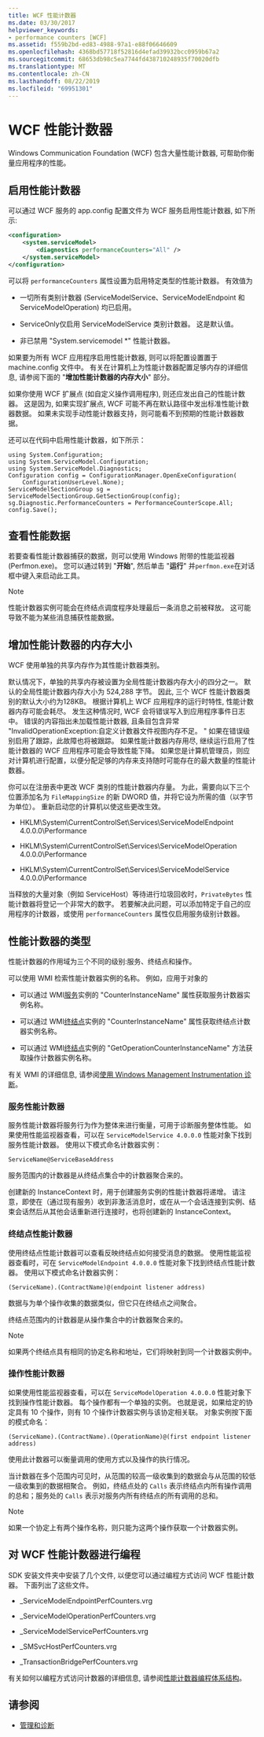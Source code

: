 ```yaml
---
title: WCF 性能计数器
ms.date: 03/30/2017
helpviewer_keywords:
- performance counters [WCF]
ms.assetid: f559b2bd-ed83-4988-97a1-e88f06646609
ms.openlocfilehash: 4368bd57718f52816d4efad39932bcc0959b67a2
ms.sourcegitcommit: 68653db98c5ea7744fd438710248935f70020dfb
ms.translationtype: MT
ms.contentlocale: zh-CN
ms.lasthandoff: 08/22/2019
ms.locfileid: "69951301"
---
```

# <a name="wcf-performance-counters"></a>WCF 性能计数器
Windows Communication Foundation (WCF) 包含大量性能计数器, 可帮助你衡量应用程序的性能。  
  
## <a name="enabling-performance-counters"></a>启用性能计数器  
 可以通过 WCF 服务的 app.config 配置文件为 WCF 服务启用性能计数器, 如下所示:  
  
```xml  
<configuration>  
    <system.serviceModel>  
        <diagnostics performanceCounters="All" />  
    </system.serviceModel>  
</configuration>  
```  
  
 可以将 `performanceCounters` 属性设置为启用特定类型的性能计数器。 有效值为  
  
- 一切所有类别计数器 (ServiceModelService、ServiceModelEndpoint 和 ServiceModelOperation) 均已启用。  
  
- ServiceOnly仅启用 ServiceModelService 类别计数器。 这是默认值。  
  
- 非已禁用 "System.servicemodel *" 性能计数器。  
  
 如果要为所有 WCF 应用程序启用性能计数器, 则可以将配置设置置于 machine.config 文件中。  有关在计算机上为性能计数器配置足够内存的详细信息, 请参阅下面的 "**增加性能计数器的内存大小**" 部分。  
  
 如果你使用 WCF 扩展点 (如自定义操作调用程序), 则还应发出自己的性能计数器。 这是因为, 如果实现扩展点, WCF 可能不再在默认路径中发出标准性能计数器数据。 如果未实现手动性能计数器支持，则可能看不到预期的性能计数器数据。  
  
 还可以在代码中启用性能计数器，如下所示：  
  
```  
using System.Configuration;  
using System.ServiceModel.Configuration;  
using System.ServiceModel.Diagnostics;  
Configuration config = ConfigurationManager.OpenExeConfiguration(  
    ConfigurationUserLevel.None);  
ServiceModelSectionGroup sg = ServiceModelSectionGroup.GetSectionGroup(config);  
sg.Diagnostic.PerformanceCounters = PerformanceCounterScope.All;  
config.Save();  
```  
  
## <a name="viewing-performance-data"></a>查看性能数据  
 若要查看性能计数器捕获的数据，则可以使用 Windows 附带的性能监视器 (Perfmon.exe)。 您可以通过转到 "**开始**", 然后单击 "**运行**" 并`perfmon.exe`在对话框中键入来启动此工具。  
  
> [!NOTE]
> 性能计数器实例可能会在终结点调度程序处理最后一条消息之前被释放。 这可能导致不能为某些消息捕获性能数据。  
  
## <a name="increasing-memory-size-for-performance-counters"></a>增加性能计数器的内存大小  
 WCF 使用单独的共享内存作为其性能计数器类别。  
  
 默认情况下，单独的共享内存被设置为全局性能计数器内存大小的四分之一。 默认的全局性能计数器内存大小为 524,288 字节。 因此, 三个 WCF 性能计数器类别的默认大小约为128KB。 根据计算机上 WCF 应用程序的运行时特性, 性能计数器内存可能会耗尽。 发生这种情况时, WCF 会将错误写入到应用程序事件日志中。 错误的内容指出未加载性能计数器, 且条目包含异常 "InvalidOperationException:自定义计数器文件视图内存不足。 " 如果在错误级别启用了跟踪，此故障也将被跟踪。 如果性能计数器内存用尽, 继续运行启用了性能计数器的 WCF 应用程序可能会导致性能下降。 如果您是计算机管理员，则应对计算机进行配置，以便分配足够的内存来支持随时可能存在的最大数量的性能计数器。  
  
 你可以在注册表中更改 WCF 类别的性能计数器内存量。 为此，需要向以下三个位置添加名为 `FileMappingSize` 的新 DWORD 值，并将它设为所需的值（以字节为单位）。 重新启动您的计算机以使这些更改生效。  
  
- HKLM\System\CurrentControlSet\Services\ServiceModelEndpoint 4.0.0.0\Performance  
  
- HKLM\System\CurrentControlSet\Services\ServiceModelOperation 4.0.0.0\Performance  
  
- HKLM\System\CurrentControlSet\Services\ServiceModelService 4.0.0.0\Performance  
  
 当释放的大量对象（例如 ServiceHost）等待进行垃圾回收时，`PrivateBytes` 性能计数器将登记一个非常大的数字。 若要解决此问题，可以添加特定于自己的应用程序的计数器，或使用 `performanceCounters` 属性仅启用服务级别计数器。  
  
## <a name="types-of-performance-counters"></a>性能计数器的类型  
 性能计数器的作用域为三个不同的级别:服务、终结点和操作。  
  
 可以使用 WMI 检索性能计数器实例的名称。 例如，应用于对象的  
  
- 可以通过 WMI[服务](../../../../../docs/framework/wcf/diagnostics/wmi/service.md)实例的 "CounterInstanceName" 属性获取服务计数器实例名称。  
  
- 可以通过 WMI[终结点](../../../../../docs/framework/wcf/diagnostics/wmi/endpoint.md)实例的 "CounterInstanceName" 属性获取终结点计数器实例名称。  
  
- 可以通过 WMI[终结点](../../../../../docs/framework/wcf/diagnostics/wmi/endpoint.md)实例的 "GetOperationCounterInstanceName" 方法获取操作计数器实例名称。  
  
 有关 WMI 的详细信息, 请参阅[使用 Windows Management Instrumentation 诊断](../../../../../docs/framework/wcf/diagnostics/wmi/index.md)。  
  
### <a name="service-performance-counters"></a>服务性能计数器  
 服务性能计数器将服务行为作为整体来进行衡量，可用于诊断服务整体性能。 如果使用性能监视器查看，可以在 `ServiceModelService 4.0.0.0` 性能对象下找到服务性能计数器。 使用以下模式命名计数器实例：  
  
```  
ServiceName@ServiceBaseAddress  
```  
  
 服务范围内的计数器是从终结点集合中的计数器聚合来的。  
  
 创建新的 InstanceContext 时，用于创建服务实例的性能计数器将递增。 请注意，即使在（通过现有服务）收到非激活消息时，或在从一个会话连接到实例、结束会话然后从其他会话重新进行连接时，也将创建新的 InstanceContext。  
  
### <a name="endpoint-performance-counters"></a>终结点性能计数器  
 使用终结点性能计数器可以查看反映终结点如何接受消息的数据。 使用性能监视器查看时，可在 `ServiceModelEndpoint 4.0.0.0` 性能对象下找到终结点性能计数器。 使用以下模式命名计数器实例：  
  
```  
(ServiceName).(ContractName)@(endpoint listener address)  
```  
  
 数据与为单个操作收集的数据类似，但它只在终结点之间聚合。  
  
 终结点范围内的计数器是从操作集合中的计数器聚合来的。  
  
> [!NOTE]
> 如果两个终结点具有相同的协定名称和地址，它们将映射到同一个计数器实例中。  
  
### <a name="operation-performance-counters"></a>操作性能计数器  
 如果使用性能监视器查看，可以在 `ServiceModelOperation 4.0.0.0` 性能对象下找到操作性能计数器。 每个操作都有一个单独的实例。 也就是说，如果给定的协定具有 10 个操作，则有 10 个操作计数器实例与该协定相关联。 对象实例按下面的模式命名：  
  
```  
(ServiceName).(ContractName).(OperationName)@(first endpoint listener address)  
```  
  
 使用此计数器可以衡量调用的使用方式以及操作的执行情况。  
  
 当计数器在多个范围内可见时，从范围的较高一级收集到的数据会与从范围的较低一级收集到的数据相聚合。 例如，终结点处的 `Calls` 表示终结点内所有操作调用的总和；服务处的 `Calls` 表示对服务内所有终结点的所有调用的总和。  
  
> [!NOTE]
> 如果一个协定上有两个操作名称，则只能为这两个操作获取一个计数器实例。  
  
## <a name="programming-the-wcf-performance-counters"></a>对 WCF 性能计数器进行编程  
 SDK 安装文件夹中安装了几个文件, 以便您可以通过编程方式访问 WCF 性能计数器。 下面列出了这些文件。  
  
- _ServiceModelEndpointPerfCounters.vrg  
  
- _ServiceModelOperationPerfCounters.vrg  
  
- _ServiceModelServicePerfCounters.vrg  
  
- _SMSvcHostPerfCounters.vrg  
  
- _TransactionBridgePerfCounters.vrg  
  
 有关如何以编程方式访问计数器的详细信息, 请参阅[性能计数器编程体系结构](https://go.microsoft.com/fwlink/?LinkId=95179)。  
  
## <a name="see-also"></a>请参阅

- [管理和诊断](../../../../../docs/framework/wcf/diagnostics/index.md)

